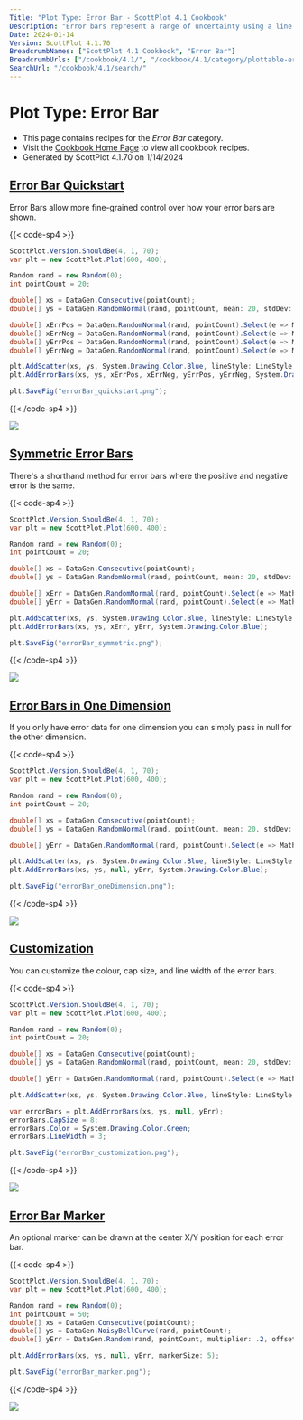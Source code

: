 ```yaml
---
Title: "Plot Type: Error Bar - ScottPlot 4.1 Cookbook"
Description: "Error bars represent a range of uncertainty using a line and a perpendicular cap."
Date: 2024-01-14
Version: ScottPlot 4.1.70
BreadcrumbNames: ["ScottPlot 4.1 Cookbook", "Error Bar"]
BreadcrumbUrls: ["/cookbook/4.1/", "/cookbook/4.1/category/plottable-error-bar/"]
SearchUrl: "/cookbook/4.1/search/"
---
```


# Plot Type: Error Bar
* This page contains recipes for the _Error Bar_ category.
* Visit the [Cookbook Home Page](../../) to view all cookbook recipes.
* Generated by ScottPlot 4.1.70 on 1/14/2024
<h2><a id='error-bar-quickstart' href='/cookbook/4.1/recipes/errorbar_quickstart/'>Error Bar Quickstart</a></h2>

Error Bars allow more fine-grained control over how your error bars are shown.

{{< code-sp4 >}}

```cs
ScottPlot.Version.ShouldBe(4, 1, 70);
var plt = new ScottPlot.Plot(600, 400);

Random rand = new Random(0);
int pointCount = 20;

double[] xs = DataGen.Consecutive(pointCount);
double[] ys = DataGen.RandomNormal(rand, pointCount, mean: 20, stdDev: 2);

double[] xErrPos = DataGen.RandomNormal(rand, pointCount).Select(e => Math.Abs(e)).ToArray();
double[] xErrNeg = DataGen.RandomNormal(rand, pointCount).Select(e => Math.Abs(e)).ToArray();
double[] yErrPos = DataGen.RandomNormal(rand, pointCount).Select(e => Math.Abs(e)).ToArray();
double[] yErrNeg = DataGen.RandomNormal(rand, pointCount).Select(e => Math.Abs(e)).ToArray();

plt.AddScatter(xs, ys, System.Drawing.Color.Blue, lineStyle: LineStyle.Dot);
plt.AddErrorBars(xs, ys, xErrPos, xErrNeg, yErrPos, yErrNeg, System.Drawing.Color.Blue);

plt.SaveFig("errorBar_quickstart.png");
```

{{< /code-sp4 >}}

<img src='../../images/errorbar_quickstart.png' class='d-block mx-auto my-5' />


<h2><a id='symmetric-error-bars' href='/cookbook/4.1/recipes/errorbar_symmetric/'>Symmetric Error Bars</a></h2>

There's a shorthand method for error bars where the positive and negative error is the same.

{{< code-sp4 >}}

```cs
ScottPlot.Version.ShouldBe(4, 1, 70);
var plt = new ScottPlot.Plot(600, 400);

Random rand = new Random(0);
int pointCount = 20;

double[] xs = DataGen.Consecutive(pointCount);
double[] ys = DataGen.RandomNormal(rand, pointCount, mean: 20, stdDev: 2);

double[] xErr = DataGen.RandomNormal(rand, pointCount).Select(e => Math.Abs(e)).ToArray();
double[] yErr = DataGen.RandomNormal(rand, pointCount).Select(e => Math.Abs(e)).ToArray();

plt.AddScatter(xs, ys, System.Drawing.Color.Blue, lineStyle: LineStyle.Dot);
plt.AddErrorBars(xs, ys, xErr, yErr, System.Drawing.Color.Blue);

plt.SaveFig("errorBar_symmetric.png");
```

{{< /code-sp4 >}}

<img src='../../images/errorbar_symmetric.png' class='d-block mx-auto my-5' />


<h2><a id='error-bars-in-one-dimension' href='/cookbook/4.1/recipes/errorbar_onedimension/'>Error Bars in One Dimension</a></h2>

If you only have error data for one dimension you can simply pass in null for the other dimension.

{{< code-sp4 >}}

```cs
ScottPlot.Version.ShouldBe(4, 1, 70);
var plt = new ScottPlot.Plot(600, 400);

Random rand = new Random(0);
int pointCount = 20;

double[] xs = DataGen.Consecutive(pointCount);
double[] ys = DataGen.RandomNormal(rand, pointCount, mean: 20, stdDev: 2);

double[] yErr = DataGen.RandomNormal(rand, pointCount).Select(e => Math.Abs(e)).ToArray();

plt.AddScatter(xs, ys, System.Drawing.Color.Blue, lineStyle: LineStyle.Dot);
plt.AddErrorBars(xs, ys, null, yErr, System.Drawing.Color.Blue);

plt.SaveFig("errorBar_oneDimension.png");
```

{{< /code-sp4 >}}

<img src='../../images/errorbar_onedimension.png' class='d-block mx-auto my-5' />


<h2><a id='customization' href='/cookbook/4.1/recipes/errorbar_customization/'>Customization</a></h2>

You can customize the colour, cap size, and line width of the error bars.

{{< code-sp4 >}}

```cs
ScottPlot.Version.ShouldBe(4, 1, 70);
var plt = new ScottPlot.Plot(600, 400);

Random rand = new Random(0);
int pointCount = 20;

double[] xs = DataGen.Consecutive(pointCount);
double[] ys = DataGen.RandomNormal(rand, pointCount, mean: 20, stdDev: 2);

double[] yErr = DataGen.RandomNormal(rand, pointCount).Select(e => Math.Abs(e)).ToArray();

plt.AddScatter(xs, ys, System.Drawing.Color.Blue, lineStyle: LineStyle.Dot);

var errorBars = plt.AddErrorBars(xs, ys, null, yErr);
errorBars.CapSize = 8;
errorBars.Color = System.Drawing.Color.Green;
errorBars.LineWidth = 3;

plt.SaveFig("errorBar_customization.png");
```

{{< /code-sp4 >}}

<img src='../../images/errorbar_customization.png' class='d-block mx-auto my-5' />


<h2><a id='error-bar-marker' href='/cookbook/4.1/recipes/errorbar_marker/'>Error Bar Marker</a></h2>

An optional marker can be drawn at the center X/Y position for each error bar.

{{< code-sp4 >}}

```cs
ScottPlot.Version.ShouldBe(4, 1, 70);
var plt = new ScottPlot.Plot(600, 400);

Random rand = new Random(0);
int pointCount = 50;
double[] xs = DataGen.Consecutive(pointCount);
double[] ys = DataGen.NoisyBellCurve(rand, pointCount);
double[] yErr = DataGen.Random(rand, pointCount, multiplier: .2, offset: .05);

plt.AddErrorBars(xs, ys, null, yErr, markerSize: 5);

plt.SaveFig("errorBar_marker.png");
```

{{< /code-sp4 >}}

<img src='../../images/errorbar_marker.png' class='d-block mx-auto my-5' />



